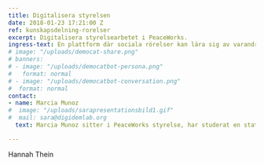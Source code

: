 ```yaml
---
title: Digitalisera styrelsen
date: 2018-01-23 17:21:00 Z
ref: kunskapsdelning-rorelser
excerpt: Digitalisera styrelsearbetet i PeaceWorks.
ingress-text: En plattform där sociala rörelser kan lära sig av varandra och sprida kunskap.
# image: "/uploads/democat-share.png"
# banners:
# - image: "/uploads/democatbot-persona.png"
#   format: normal
# - image: "/uploads/democatbot-conversation.png"
#  format: normal
contact:
- name: Marcia Munoz
#  image: "/uploads/sarapresentationsbild1.gif"
#  mail: sara@digidemlab.org
  text: Marcia Munoz sitter i PeaceWorks styrelse, har studerat en statsvetenskaplig utbildning och mångårigt engagemang i olika ideella organisationer.

---
```


Hannah Thein
